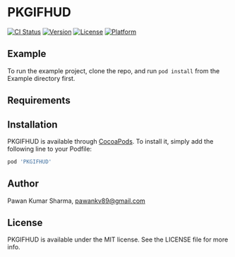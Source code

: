 # PKGIFHUD

[![CI Status](http://img.shields.io/travis/pawankv89@gmail.com/PKGIFHUD.svg?style=flat)](https://travis-ci.org/pawankv89@gmail.com/PKGIFHUD)
[![Version](https://img.shields.io/cocoapods/v/PKGIFHUD.svg?style=flat)](http://cocoapods.org/pods/PKGIFHUD)
[![License](https://img.shields.io/cocoapods/l/PKGIFHUD.svg?style=flat)](http://cocoapods.org/pods/PKGIFHUD)
[![Platform](https://img.shields.io/cocoapods/p/PKGIFHUD.svg?style=flat)](http://cocoapods.org/pods/PKGIFHUD)

## Example

To run the example project, clone the repo, and run `pod install` from the Example directory first.

## Requirements

## Installation

PKGIFHUD is available through [CocoaPods](http://cocoapods.org). To install
it, simply add the following line to your Podfile:

```ruby
pod 'PKGIFHUD'
```

## Author

Pawan Kumar Sharma, pawankv89@gmail.com

## License

PKGIFHUD is available under the MIT license. See the LICENSE file for more info.
